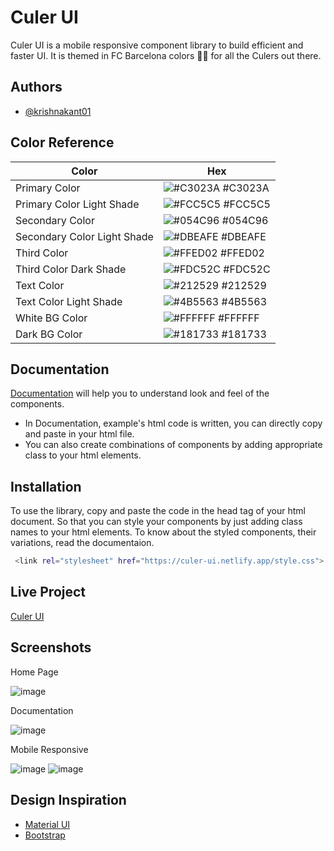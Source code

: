 # Culer UI

Culer UI is a mobile responsive component library to build efficient and faster UI. 
It is themed in FC Barcelona colors 🔵🔴 for all the Culers out there.

## Authors

- [@krishnakant01](https://www.github.com/krishnakant01)


## Color Reference

| Color             | Hex                                                                |
| ----------------- | ------------------------------------------------------------------ |
| Primary Color | ![#C3023A](https://via.placeholder.com/10/C3023A?text=+) #C3023A |
| Primary Color Light Shade | ![#FCC5C5](https://via.placeholder.com/10/FCC5C5?text=+) #FCC5C5 |
| Secondary Color | ![#054C96](https://via.placeholder.com/10/054C96?text=+) #054C96 |
| Secondary Color Light Shade | ![#DBEAFE](https://via.placeholder.com/10/DBEAFE?text=+) #DBEAFE |
| Third Color | ![#FFED02](https://via.placeholder.com/10/FFED02?text=+) #FFED02 |
| Third Color Dark Shade | ![#FDC52C](https://via.placeholder.com/10/FDC52C?text=+) #FDC52C |
| Text Color | ![#212529](https://via.placeholder.com/10/212529?text=+) #212529 |
| Text Color Light Shade | ![#4B5563](https://via.placeholder.com/10/#4B5563?text=+) #4B5563 |
| White BG Color | ![#FFFFFF](https://via.placeholder.com/10/FFFFFF?text=+) #FFFFFF |
| Dark BG Color | ![#181733](https://via.placeholder.com/10/181733?text=+) #181733 |

## Documentation

[Documentation](https://culer-ui.netlify.app/docs.html) will help you to understand look and feel of the components.

* In Documentation, example's html code is written, you can directly copy and paste in your html file.
* You can also create combinations of components by adding appropriate class to your html elements.



## Installation

To use the library, copy and paste the code in the head tag of your html document.
So that you can style your components by just adding class names to your html elements.
To know about the styled components, their variations, read the documentaion.
```bash
 <link rel="stylesheet" href="https://culer-ui.netlify.app/style.css">
```
    
## Live Project

[Culer UI](https://culer-ui.netlify.app/)
## Screenshots
 Home Page
 
![image](https://user-images.githubusercontent.com/63720159/153748547-459116fa-39d9-497b-96e3-2dfa4a3db38f.png)

 Documentation
 
![image](https://user-images.githubusercontent.com/63720159/153748574-9e84b6e3-84d5-423d-b795-9cf7f9dad3b3.png)

 Mobile Responsive
 
 ![image](https://user-images.githubusercontent.com/63720159/153748669-3d6ff229-2ab7-48ad-b6cc-dbbc5a6a0f5e.png)
 ![image](https://user-images.githubusercontent.com/63720159/153748698-11bdb25d-1f0e-4f7b-9c71-b11317635628.png)



## Design Inspiration

* [Material UI](https://mui.com/)
* [Bootstrap](https://getbootstrap.com/)
